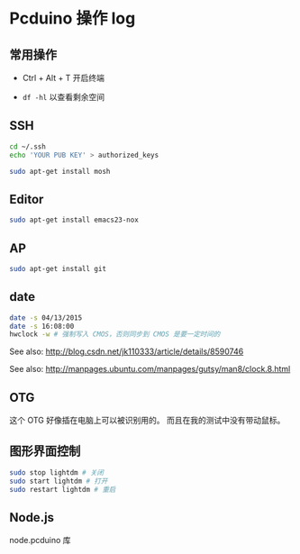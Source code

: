 # Pcduino 操作 log

## 常用操作

- Ctrl + Alt + T 开启终端

- `df -hl` 以查看剩余空间

## SSH

```bash
cd ~/.ssh
echo 'YOUR PUB KEY' > authorized_keys
```

```bash
sudo apt-get install mosh
```

## Editor

```bash
sudo apt-get install emacs23-nox
```

## AP

```bash
sudo apt-get install git
```

## date

```bash
date -s 04/13/2015
date -s 16:08:00
hwclock -w # 强制写入 CMOS，否则同步到 CMOS 是要一定时间的
```

See also: http://blog.csdn.net/jk110333/article/details/8590746

See also: http://manpages.ubuntu.com/manpages/gutsy/man8/clock.8.html

## OTG

这个 OTG 好像插在电脑上可以被识别用的。
而且在我的测试中没有带动鼠标。

## 图形界面控制

```bash
sudo stop lightdm # 关闭
sudo start lightdm # 打开
sudo restart lightdm # 重启
```

## Node.js

node.pcduino 库
